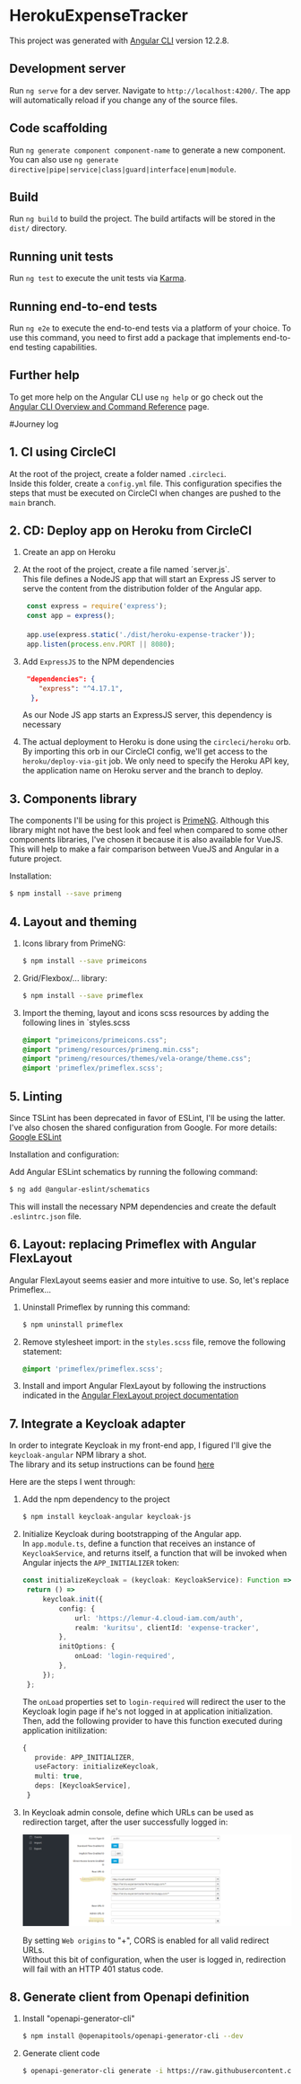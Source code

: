 # HerokuExpenseTracker

This project was generated with [Angular CLI](https://github.com/angular/angular-cli) version 12.2.8.

## Development server

Run `ng serve` for a dev server. Navigate to `http://localhost:4200/`. The app will automatically reload if you change any of the source files.

## Code scaffolding

Run `ng generate component component-name` to generate a new component. You can also use `ng generate directive|pipe|service|class|guard|interface|enum|module`.

## Build

Run `ng build` to build the project. The build artifacts will be stored in the `dist/` directory.

## Running unit tests

Run `ng test` to execute the unit tests via [Karma](https://karma-runner.github.io).

## Running end-to-end tests

Run `ng e2e` to execute the end-to-end tests via a platform of your choice. To use this command, you need to first add a package that implements end-to-end testing capabilities.

## Further help

To get more help on the Angular CLI use `ng help` or go check out the [Angular CLI Overview and Command Reference](https://angular.io/cli) page.

#Journey log

## 1. CI using CircleCI
At the root of the project, create a folder named `.circleci`.  
Inside this folder, create a `config.yml` file. This configuration specifies the steps that must be executed on CircleCI when
changes are pushed to the `main` branch.

## 2. CD: Deploy app on Heroku from CircleCI
1. Create an app on Heroku 
2. At the root of the project, create a file named ´server.js`.  
This file defines a NodeJS app that will start an Express JS server to serve the content from the distribution folder of the Angular app.      
   ``` Javascript
    const express = require('express');
    const app = express();
    
    app.use(express.static('./dist/heroku-expense-tracker'));
    app.listen(process.env.PORT || 8080);

    ```
3. Add `ExpressJS` to the NPM dependencies  
   ``` Json
    "dependencies": {
       "express": "^4.17.1",
     },
   ```
   As our Node JS app starts an ExpressJS server, this dependency is necessary

4. The actual deployment to Heroku is done using the `circleci/heroku` orb. By importing this orb in our CircleCI config, we'll get 
access to the `heroku/deploy-via-git` job. We only need to specify the Heroku API key, the application name on Heroku server and the
branch to deploy.

## 3. Components library
The components I'll be using for this project is [PrimeNG](https://www.primefaces.org/primeng/showcase/#/).
Although this library might not have the best look and feel when compared to some other components libraries, I've chosen it because it 
is also available for VueJS. This will help to make a fair comparison between VueJS and Angular in a future project.

Installation:
```bash
$ npm install --save primeng
```

## 4. Layout and theming
1. Icons library from PrimeNG:  
   ```bash
   $ npm install --save primeicons 
   ```
2. Grid/Flexbox/... library:
   ```bash
   $ npm install --save primeflex
   ```
3. Import the theming, layout and icons scss resources by adding the following lines in `styles.scss  
   ```scss
   @import "primeicons/primeicons.css";
   @import "primeng/resources/primeng.min.css";
   @import "primeng/resources/themes/vela-orange/theme.css";
   @import 'primeflex/primeflex.scss';
   ```
   
## 5. Linting
Since TSLint has been deprecated in favor of ESLint, I'll be using the latter. 
I've also chosen the shared configuration from Google. For more details: [Google ESLint](https://github.com/google/eslint-config-google)

Installation and configuration:

Add Angular ESLint schematics by running the following command:
   ```bash
   $ ng add @angular-eslint/schematics
   ```
   This will install the necessary NPM dependencies and create the default `.eslintrc.json` file.

## 6. Layout: replacing Primeflex with Angular FlexLayout
Angular FlexLayout seems easier and more intuitive to use. So, let's replace Primeflex...

1. Uninstall Primeflex by running this command:
   ```bash
   $ npm uninstall primeflex
   ```
2. Remove stylesheet import: in the `styles.scss` file, remove the following statement:
   ```scss
   @import 'primeflex/primeflex.scss';
   ```
3. Install and import Angular FlexLayout by following the instructions indicated in the [Angular FlexLayout project documentation](https://github.com/angular/flex-layout)   

## 7. Integrate a Keycloak adapter
In order to integrate Keycloak in my front-end app, I figured I'll give the `keycloak-angular` NPM library a shot.  
The library and its setup instructions can be found [here](https://www.npmjs.com/package/keycloak-angular#installation)

Here are the steps I went through:
1. Add the npm dependency to the project  
   ```bash
   $ npm install keycloak-angular keycloak-js
   ```
   
2. Initialize Keycloak during bootstrapping of the Angular app.  
   In `app.module.ts`, define a function that receives an instance of `KeycloakService`, and returns itself, a function that will be invoked when Angular injects the `APP_INITIALIZER` token:  
   ```typescript
   const initializeKeycloak = (keycloak: KeycloakService): Function => {
    return () =>
        keycloak.init({
            config: { 
                url: 'https://lemur-4.cloud-iam.com/auth', 
                realm: 'kuritsu', clientId: 'expense-tracker', 
            }, 
            initOptions: {
                onLoad: 'login-required', 
            }, 
        });
    };
   ```
   The `onLoad` properties set to `login-required` will redirect the user to the Keycloak login page if he's not logged in
   at application initialization.  
   Then, add the following provider to have this function executed during application initilization:
   ```typescript
   {
      provide: APP_INITIALIZER,
      useFactory: initializeKeycloak,
      multi: true,
      deps: [KeycloakService],
    }
   ```
3. In Keycloak admin console, define which URLs can be used as redirection target, after the user successfully logged in:  
  
   ![Keycloak config](./doc/Keycloak%20redirect%20URLs%20+%20CORS.png)

   By setting `Web origins` to "+", CORS is enabled for all valid redirect URLs.  
   Without this bit of configuration, when the user is logged in, redirection will fail with an HTTP 401 status code.




## 8. Generate client from Openapi definition

1. Install "openapi-generator-cli"
   ```bash
   $ npm install @openapitools/openapi-generator-cli --dev
   ```
2. Generate client code
   ```bash
   $ openapi-generator-cli generate -i https://raw.githubusercontent.com/khyiu/heroku-expense-tracker-api/master/src/main/resources/heroku-expense-tracker-api.yaml -g typescript-angular -o src/app/generated-sources/expense-api --additional-properties=ngVersion=12.2.0,supportsES6=true,npmVersion=8.1.0,withInterfaces=true
   ```
